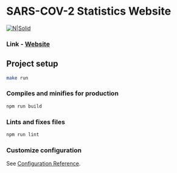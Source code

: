 # SARS-COV-2 Statistics Website

[![N|Solid](http://i.piccy.info/i9/19431c4f293f8ae0563b2ee21f02ca97/1586368220/150784/1371868/Snymok_ekrana_2020_04_08_v_20_47_24.jpg)](https://sars-cov-2-app.firebaseapp.com/)

### Link  -  [Website](https://sars-cov-2-app.firebaseapp.com/)



## Project setup
```sh
make run
```

### Compiles and minifies for production
```sh
npm run build
```

### Lints and fixes files
```sh
npm run lint
```

### Customize configuration
See [Configuration Reference](https://cli.vuejs.org/config/).
